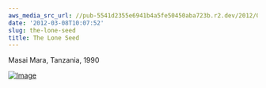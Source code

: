 ```yaml
---
aws_media_src_url: //pub-5541d2355e6941b4a5fe50450aba723b.r2.dev/2012/03/serengeti-lw.jpg
date: '2012-03-08T10:07:52'
slug: the-lone-seed
title: The Lone Seed
---
```


 Masai Mara, Tanzania, 1990

 [![Image](//pub-5541d2355e6941b4a5fe50450aba723b.r2.dev/2012/03/serengeti-lw.jpg?w=487)](//pub-5541d2355e6941b4a5fe50450aba723b.r2.dev/2012/03/serengeti-lw.jpg)